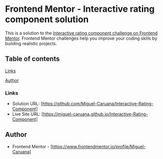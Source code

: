 # Frontend Mentor - Interactive rating component solution

This is a solution to the [Interactive rating component challenge on Frontend Mentor](https://www.frontendmentor.io/challenges/interactive-rating-component-koxpeBUmI). Frontend Mentor challenges help you improve your coding skills by building realistic projects. 

## Table of contents

[Links](#links)

[Author](#author)



### Links

- Solution URL: [https://github.com/Miguel-Caruana/Interactive-Rating-Component]
- Live Site URL: [https://miguel-caruana.github.io/Interactive-Rating-Component]

## Author

- Frontend Mentor - [https://www.frontendmentor.io/profile/Miguel-Caruana]

